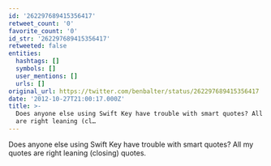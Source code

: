 ```yaml
---
id: '262297689415356417'
retweet_count: '0'
favorite_count: '0'
id_str: '262297689415356417'
retweeted: false
entities:
  hashtags: []
  symbols: []
  user_mentions: []
  urls: []
original_url: https://twitter.com/benbalter/status/262297689415356417
date: '2012-10-27T21:00:17.000Z'
title: >-
  Does anyone else using Swift Key have trouble with smart quotes? All my quotes
  are right leaning (cl…
---
```


Does anyone else using Swift Key have trouble with smart quotes? All my quotes are right leaning (closing) quotes.